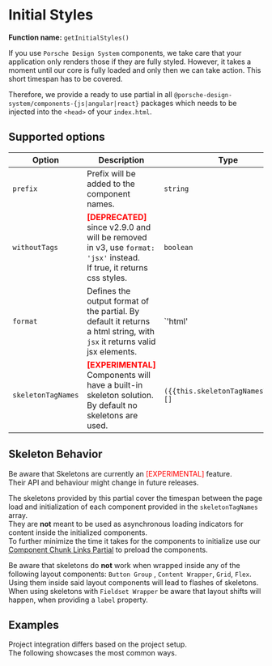 # Initial Styles

**Function name:** `getInitialStyles()`

If you use `Porsche Design System` components, we take care that your application only renders those if they are fully
styled. However, it takes a moment until our core is fully loaded and only then we can take action. This short timespan
has to be covered.

Therefore, we provide a ready to use partial in all `@porsche-design-system/components-{js|angular|react}` packages
which needs to be injected into the `<head>` of your `index.html`.

## Supported options

| Option               | Description                                                                                                                                              | Type            | Default |
|----------------------|----------------------------------------------------------------------------------------------------------------------------------------------------------|-----------------|---------|
| `prefix`             | Prefix will be added to the component names.                                                                                                             | `string`        | `''`    |
| `withoutTags`        | <span style='color:red'>**[DEPRECATED]**</span> since v2.9.0 and will be removed in v3, use `format: 'jsx'` instead.<br/>If true, it returns css styles. | `boolean`       | `false` |
| `format`             | Defines the output format of the partial. By default it returns a html string, with `jsx` it returns valid jsx elements.                                 | `'html'         | 'jsx'`  | `'html'` |
| `skeletonTagNames` | <span style='color:red'>**[EXPERIMENTAL]**</span> Components will have a built-in skeleton solution. By default no skeletons are used.               | `({{this.skeletonTagNamesType}})[]` | `[]`    |

## Skeleton Behavior

<p-inline-notification heading="Important note" state="warning" persistent="true">
  Be aware that Skeletons are currently an <span style='color:red'>[EXPERIMENTAL]</span> feature.<br>
  Their API and behaviour might change in future releases.
</p-inline-notification>

The skeletons provided by this partial cover the timespan between the page load and initialization of each component
provided in the `skeletonTagNames` array.  
They are **not** meant to be used as asynchronous loading indicators for content inside the initialized components.  
To further minimize the time it takes for the components to initialize use
our [Component Chunk Links Partial](partials/component-chunk-links) to preload the components.

Be aware that skeletons do **not** work when wrapped inside any of the following layout components: `Button Group`
, `Content Wrapper`, `Grid`, `Flex`.  
Using them inside said layout components will lead to flashes of skeletons.  
When using skeletons with `Fieldset Wrapper` be aware that layout shifts will happen, when providing a `label` property.

## Examples

Project integration differs based on the project setup.  
The following showcases the most common ways.

<PartialDocs name="getInitialStyles" :params="params" location="head"></PartialDocs>

<script lang="ts">
import Vue from 'vue';
import Component from 'vue-class-component';
import {TAG_NAMES_WITH_SKELETON} from "@porsche-design-system/shared"; 

@Component
export default class Code extends Vue {
  public skeletonTagNamesType = TAG_NAMES_WITH_SKELETON.map(x => `'${x}'`).join(' | ');
  public skeletonTagNames = TAG_NAMES_WITH_SKELETON.map(x => `'${x}'`).join(', ');
  public params = [
    {
      value: ""
    },
    {
      value: "{ prefix: 'custom-prefix' }",
      comment: 'with custom prefix to match your prefixed components',
    },
    {
      value: `{ skeletonTagNames: [${this.skeletonTagNames}] }`,
      comment: 'with all components that come with a built-in skeleton'
    }
  ];
}
</script>